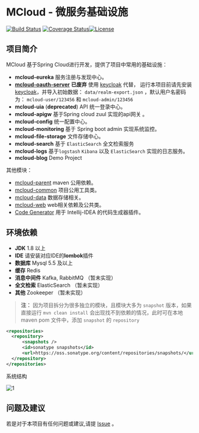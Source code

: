 # MCloud - 微服务基础设施
[![Build Status](https://www.travis-ci.org/heyuxian/mcloud.svg?branch=master)](https://www.travis-ci.org/heyuxian/mcloud)
[![Coverage Status](https://coveralls.io/repos/github/heyuxian/mcloud/badge.svg?branch=master)](https://coveralls.io/github/heyuxian/mcloud?branch=master)[![License](https://img.shields.io/badge/License-Apache%202.0-blue.svg)](https://opensource.org/licenses/Apache-2.0)

## 项目简介

MCloud 基于Spring Cloud进行开发，提供了项目中常用的基础设施：

- **mcloud-eureka** 服务注册与发现中心。
- [**mcloud-oauth-server**](https://github.com/heyuxian/mcloud-oauth2-server) **已废弃** 使用 [keycloak](http://www.keycloak.org/) 代替， 运行本项目前请先安装 [keycloak](http://www.keycloak.org/)，并导入初始数据： `data/realm-export.json` ，默认用户名密码为： `mcloud-user/123456` 和 `mcloud-admin/123456`
- **mcloud-uia** (**deprecated**) API 统一登录中心。
- **mcloud-apigw** 基于Spring cloud zuul 实现的api网关 。
- **mcloud-config** 统一配置中心。
- **mcloud-monitoring** 基于 Spring boot admin 实现系统监控。
- **mcloud-file-storage** 文件存储中心。
- **mcloud-search** 基于 `ElasticSearch` 全文检索服务
- **mcloud-logs** 基于`logstash`  `Kibana` 以及 `ElasticSearch` 实现的日志服务。
- **mcloud-blog** Demo Project

其他模块：

- [mcloud-parent](https://github.com/heyuxian/mcloud-parent) maven 公用依赖。
- [mcloud-common](https://github.com/heyuxian/mcloud-common) 项目公用工具类。
- [mcloud-data](https://github.com/heyuxian/mcloud-data) 数据存储相关。
- [mcloud-web](https://github.com/heyuxian/mcloud-web) web相关依赖及公共类。
- [Code Generator](https://github.com/heyuxian/code-generator) 用于 Intellij-IDEA 的代码生成器插件。

## 环境依赖

- **JDK** 1.8 以上
- **IDE** 请安装对应IDE的**lombok**插件
- **数据库** Mysql 5.5 及以上
- **缓存** Redis
- **消息中间件** Kafka, RabbitMQ （暂未实现）
- **全文检索** ElasticSearch （暂未实现）
- **其他** Zookeeper （暂未实现）


> **注：** 因为项目拆分为很多独立的模块，且模块大多为 `snapshot` 版本，如果直接运行 `mvn clean install` 会出现找不到依赖的情况，此时可在本地 maven pom 文件中，添加 `snapshot` 的 `repository`

```xml
<repositories>
  <repository>
      <snapshots />
      <id>sonatype snapshots</id>
      <url>https://oss.sonatype.org/content/repositories/snapshots/</url>
  </repository>
</repositories>
```



系统结构

![1](https://user-images.githubusercontent.com/30259465/34211439-0d4f035c-e5d4-11e7-8c46-ba5c7ffd65d0.png)



## 问题及建议

若是对于本项目有任何问题或建议,请提 [Issue](https://github.com/heyuxian/mcloud/issues/new) 。
